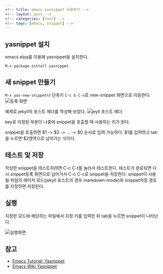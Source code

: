```yaml
---
<!-- title: emacs yasnippet 사용하기 -->
<!-- layout: post -->
<!-- categories: [tool] -->
<!-- tags: [emacs, snippet] -->
---
```


## yasnippet 설치
emacs elpa를 이용해 yasnippet을 설치한다.
```
M-x package-install yasnippet
```

## 새 snippet 만들기
`M-x yas-new-snippet`나 단축키 `C-c & C-n`로 new-snippet 화면으로 이동한다.
![등록 화면](/assets/emacs-yasnippet-001.png)

예제로 jekyll의 포스트 헤더를 작성해 보았다.
![jeyll 포스트 헤더](/assets/emacs-yasnippet-002.png)

key로 지정된 부분이 나중에 snippet을 호출할 때 사용하는 키가 된다.

snippet을 호출하면 $1 -> $2 -> ... -> $0 순서로 입력 가능하다. $1를 입력하고 tab을 누르면 $2영역으로 넘어가는 식이다.

## 테스트 및 저장
작성한 snippet을 테스트하려면 C-c C-t를 눌러서 테스트한다.
테스트가 완료되면 다시 snippet등록 화면으로 넘어가서 C-c C-c로 snippet을 저장한다.
snippet이 사용될 파일의 메이저 모드(jekyll 포스트의 경우 markdown-mode)와 snippet저장 경로를 지정하면 저장된다.

## 실행
지정한 모드에 해당하는 파일에서 지정 키를 입력한 뒤 tab을 누르면 snippet이 나타난다.

![실행화면](/assets/emacs-yasnippet-003.gif)


## 참고
  - [Emacs Tutorial: Yasnippet](https://www.youtube.com/watch?v=-4O-ZYjQxks)
  - [Emacs Wiki Yasnippet](https://www.emacswiki.org/emacs/Yasnippet)
